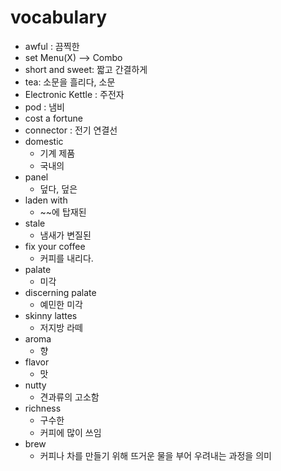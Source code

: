 # vocabulary
- awful : 끔찍한
- set Menu(X) --> Combo 
- short and sweet: 짧고 간결하게
- tea: 소문을 흘리다, 소문
- Electronic Kettle : 주전자
- pod : 냄비
- cost a fortune
- connector : 전기 연결선
- domestic
  - 기계 제품
  - 국내의
- panel
  - 덮다, 덮은
- laden with
  - ~~에 탑재된
- stale
  - 냄새가 변질된
- fix your coffee
  - 커피를 내리다.
- palate
  - 미각
- discerning palate
  - 예민한 미각
- skinny lattes
  - 저지방 라떼
- aroma
  - 향
- flavor
  - 맛
- nutty
  - 견과류의 고소함
- richness
  - 구수한
  - 커피에 많이 쓰임
- brew
  - 커피나 차를 만들기 위해 뜨거운 물을 부어 우려내는 과정을 의미